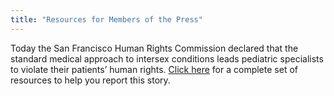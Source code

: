 ```yaml
---
title: "Resources for Members of the Press"
---
```


Today the San Francisco Human Rights Commission declared that the standard medical approach to intersex conditions leads pediatric specialists to violate their patients&#8217; human rights. [Click here][1] for a complete set of resources to help you report this story.<br>

 [1]: /pressroom/sfhrc